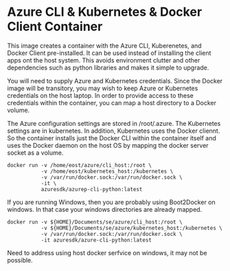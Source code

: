 # Azure CLI & Kubernetes & Docker Client Container

This image creates a container with the Azure CLI, Kuberenetes, and Docker Client pre-installed.  It can be
used instead of installing the client apps ont the host system.  This avoids environment clutter and other
dependencies such as python libraries and makes it simple to upgrade.

You will need to supply Azure and Kubernetes credentials.  Since the Docker image will be transitory,  you
may wish to keep Azure or Kubernetes credentials on the host laptop.  In order to provide access to these
credentials within the container, you can map a host directory to a Docker volume.

The Azure configuration settings are stored in /root/.azure.  The Kubernetes settings are in kubernetes.
In addition, Kubernetes uses the Docker cliennt.  So the container installs just the Docker CLI within the
container itself and uses the Docker daemon on the host OS by mapping the docker server socket as a
volume.

    docker run -v /home/eost/azure/cli_host:/root \
               -v /home/eost/kubernetes_host:/kubernetes \
               -v /var/run/docker.sock:/var/run/docker.sock \
               -it \
               azuresdk/azurep-cli-python:latest

If you are running Windows, then you are probably using Boot2Docker on windows.  In that case your windows
directories are already mapped.

    docker run -v ${HOME}/Documents/se/azure/cli_host:/root \
               -v ${HOME}/Documents/se/azure/kubernetes_host:/kubernetes \
               -v /var/run/docker.sock:/var/run/docker.sock \
               -it azuresdk/azure-cli-python:latest

Need to address using host docker serfvice on windows, it may not be possible.

